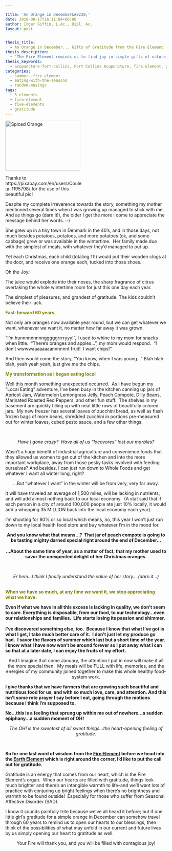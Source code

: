 ```yaml
---

title: 'An Orange in December&#8230;'
date: 2010-08-17T16:11:04+00:00
author: Inger Giffin, L.Ac., Dipl. Ac.
layout: post


thesis_title:
  - An Orange in December... Gifts of Gratitude from the Fire Element
thesis_description:
  - 'The Fire Element reminds us to find joy in simple gifts of nature that are given during Fire Season; even in the depths of deep winter. '
thesis_keywords:
  - acupuncture-fort-collins, Fort Collins Acupuncture, fire element, gratitude
categories:
  - summer--fire-element
  - eating-with-the-seasons
  - random-musings
tags:
  - 5-elements
  - fire-element
  - five-elements
  - gratitude
---
```

<div id="attachment_3579" style="width: 244px" class="wp-caption alignleft">
  <a href="/assets/wp-content/uploads/2010/08/anise-2785512_1920.jpg"><img class=" wp-image-3579" src="/assets/wp-content/uploads/2010/08/anise-2785512_1920-150x100.jpg" alt="Spiced Orange" width="234" height="156" srcset="/assets/wp-content/uploads/2010/08/anise-2785512_1920-150x100.jpg 150w, /assets/wp-content/uploads/2010/08/anise-2785512_1920-300x200.jpg 300w, /assets/wp-content/uploads/2010/08/anise-2785512_1920-768x512.jpg 768w, /assets/wp-content/uploads/2010/08/anise-2785512_1920-1024x683.jpg 1024w" sizes="(max-width: 234px) 100vw, 234px" /></a>
  
  <p class="wp-caption-text">
    Thanks to https://pixabay.com/en/users/Couleur-1195798/ for the use of this beautiful pic!
  </p>
</div>

Despite my complete irreverence towards the story, something my mother mentioned several times when I was growing up managed to stick with me. And as things go (darn it!), the older I get the more I come to appreciate the message behind her words. :-/

She grew up in a tiny town in Denmark in the 40&#8217;s, and in those days, not much besides potatoes, potatoes, and more potatoes (ok, and some cabbage) grew or was available in the wintertime.  Her family made due with the simplest of meals, with whatever they&#8217;d managed to put up.

Yet each Christmas, each child (totaling 11!) would put their wooden clogs at the door, and receive one orange each, tucked into those shoes.

Oh the Joy!

The juice would explode into their noses, the sharp fragrance of citrus overtaking the whole wintertime room for just this one day each year.

<div>
  The simplest of pleasures, and grandest of gratitude. The kids couldn&#8217;t believe their luck.
</div>

**<span style="color: #808000;">Fast-forward 60 years.  </span>**

Not only are oranges now available year round, but we can get whatever we want, whenever we want it, no matter how far away it was grown.

&#8220;I&#8217;m hunnnnnnnnngggggrrrryyy!&#8221;, I used to whine to my mom for snacks when little.  &#8220;There&#8217;s oranges and apples&#8230;&#8221;, my mom would respond.  &#8220;I don&#8217;t wwwwaaaaaaaannnnnnt fruit!  I want chips!&#8221;.

And then would come the story, &#8220;You know, when I was young&#8230;&#8221; Blah blah blah, yeah yeah yeah, just give me the chips.

**<span style="color: #808000;">My transformation as I began eating local</span>**

Well this month something unexpected occurred.  As I have begun my &#8220;Local Eating&#8221; adventure, I&#8217;ve been busy in the kitchen canning up jars of Apricot Jam, Watermelon Lemongrass Jelly, Peach Compote, Dilly Beans, Marinated Roasted Red Peppers, and other fun stuff.  The shelves in my basement are quickly filling up with neat little rows of beautifully colored jars.  My new freezer has several loaves of zucchini bread, as well as flash frozen bags of more beans, shredded zucchini in portions pre-measured out for winter loaves, cubed pesto sauce, and a few other things.

&nbsp;

<div style="text-align: center;">
  <em>Have I gone crazy?  Have all of us &#8220;locavores&#8221; lost our marbles? </em>
</div>

Wasn&#8217;t a huge benefit of industrial agriculture and convenience foods that they allowed us women to get out of the kitchen and into the more important workplace, away from those pesky tasks involved with feeding ourselves? And besides, I can just run down to Whole Foods and get whatever I want all winter long, right?

<div style="text-align: center;">
  &#8230;But &#8220;whatever I want&#8221; in the winter will be from very, very far away.
</div>

It will have traveled an average of 1,500 miles, will be lacking in nutrients, and will add almost nothing back to our local economy.  (A stat said that if each person in a city of around 100,000 people ate just 10% locally, it would add a whopping 35 MILLION back into the local economy each year).

I&#8217;m shooting for 80% or so local which means, no, this year I won&#8217;t just run down to my local health food store and buy whatever I&#8217;m in the mood for.

<div style="text-align: center;">
  <strong>And you know what that means&#8230;?  That jar of peach compote is going to be tasting mighty darned special right around the end of December&#8230; </strong>
</div>

<div style="text-align: center;">
  <strong><br /> &#8230;About the same time of year, as a matter of fact, that my mother used to savor the unexpected delight of her Christmas oranges. </strong>
</div>

&nbsp;

<div style="text-align: center;">
  <em>Er hem&#8230;I think I finally understand the value of her story&#8230; (darn it&#8230;)</em>
</div>

<p style="text-align: left;">
  <strong><br /> <span style="color: #808000;">When we have so much, at any time we want it, we stop appreciating what we have.  </span></strong>
</p>

<p style="text-align: left;">
  <strong>Even if what we have in all this excess is lacking in quality, we don&#8217;t seem to care. Everything is disposable, from our food, to our technology&#8230;even our relationships and families.  Life starts losing its passion and shimmer.</strong><br /> <strong><br /> I&#8217;ve discovered something else, too.  Because I know that what I&#8217;ve got is what I get, I take much better care of it.  I don&#8217;t just let my produce go bad.  I savor the flavors of summer which last but a short time of the year.  I know what I have now won&#8217;t be around forever so I put away what I can so that at a later date, I can enjoy the fruits of my effort. </strong>
</p>

<div style="text-align: center;">
  And I imagine that come January, the attention I put in now will make it all the more special then.  My meals will be FULL with life, memories, and the energies of my community joined together to make this whole healthy food-system work.
</div>

<p style="text-align: left;">
  <strong>I give thanks that we have farmers that are growing such beautiful and nutritious food for us, and with so much love, care, and attention. And this isn&#8217;t some rote prayer I say before I eat, going through the motions because I think I&#8217;m supposed to.  </strong>
</p>

<p style="text-align: left;">
  <strong>No&#8230;this is a feeling that sprung up within me out of nowhere&#8230;a sudden epiphany&#8230;a sudden moment of OH! </strong>
</p>

<div style="text-align: center;">
  <em>The OH! is the sweetest of all sweet things&#8230;the heart-opening feeling of gratitude. </em>
</div>

&nbsp;

<div>
  <strong>So for one last word of wisdom from the <a href="http://www.wisdomwaysacupuncture.com/2017/05/27/out-of-the-wood-and-into-the-fire-tips-for-keeping-your-fire-element-balanced-this-summer/">Fire Element</a> before we head into the <a href="http://www.wisdomwaysacupuncture.com/2011/09/07/out-of-the-fire-and-deep-into-earth/">Earth Element</a> which is right around the corner, I&#8217;d like to put the call out for gratitude. </strong>
</div>

<p style="text-align: left;">
  Gratitude is an energy that comes from our heart, which is the Fire Element&#8217;s organ.  When our hearts are filled with gratitude, things look much brighter and there&#8217;s an intangible warmth to life&#8211;and we&#8217;ll want lots of practice with conjuring up bright feelings when there&#8217;s no brightness and warmth to be found outside!  Especially for those who suffer from Seasonal Affective Disorder (SAD).
</p>

I know it sounds painfully trite because we&#8217;ve all heard it before; but if one little girl&#8217;s gratitude for a simple orange in December can somehow travel through 60 years to remind us to open our hearts to our blessings, then think of the possibilities of what may unfold in our current and future lives by us simply opening our heart to gratitude as well.

<div style="text-align: center;">
  Your Fire will thank you, and you will be filled with contagious joy!
</div>